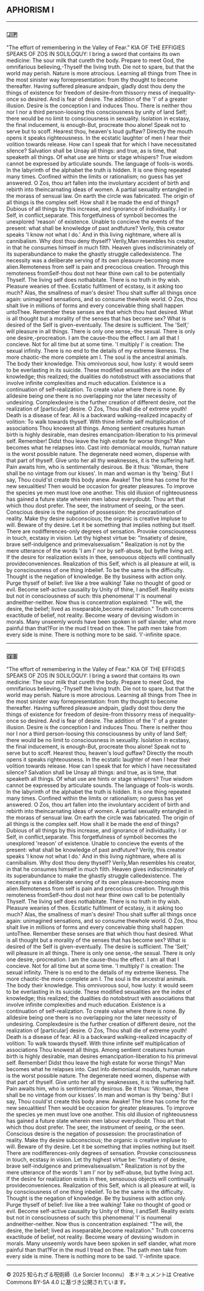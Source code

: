 ## APHORISM I

--- 

### 🇯🇵

"The effort of remembering in the Valley of Fear."
KIA OF THE EFFIGIES SPEAKS OF ZOS IN SOLILOQUY:
I bring a sword that contains its own medicine: The sour milk that cureth the body.
Prepare to meet God, the omnifarious believing,-Thyself the living truth.
Die not to spare, but that the world may perish.
Nature is more atrocious. Learning all things from Thee in the most sinister way forrepresentation: from thy thought to become thereafter. Having suffered pleasure andpain, gladly dost thou deny the things of existence for freedom of desire-from thissorry mess of inequality-once so desired.
And is fear of desire. The addition of the 'I' of a greater illusion.
Desire is the conception I and induces Thou.
There is neither thou nor I nor a third person-loosing this consciousness by unity of Iand Self; there would be no limit to consciousness in sexuality.
Isolation in ecstasy, the final inducement, is enough-But, procreate thou alone!
Speak not to serve but to scoff. Hearest thou, heaven's loud guffaw?
Directly the mouth opens it speaks righteousness.
In the ecstatic laughter of men I hear their volition towards release.
How can I speak that for which I have necessitated silence?
Salvation shall be Unsay all things: and true, as is time, that speaketh all things.
Of what use are hints or stage whispers?
True wisdom cannot be expressed by articulate sounds.
The language of fools-is words.
In the labyrinth of the alphabet the truth is hidden.
It is one thing repeated many times.
Confined within the limits or rationalism; no guess has yet answered.
O Zos, thou art fallen into the involuntary accident of birth and rebirth into theincarnating ideas of women.
A partial sexuality entangled in the morass of sensual law.
On earth the circle was fabricated.
The origin of all things is the complex self. How shall it be made the end of things?
Dubious of all things by this increase, and ignorance of individuality. I or Self, in conflict,separate.
This forgetfulness of symboli becomes the unexplored 'reason' of existence.
Unable to concieve the events of the present: what shall be knowledge of past andfuture? Verily, this creator speaks 'I know not what I do.'
And in this living nightmare, where all is cannibalism. Why dost thou deny thyself? Verily,Man resembles his creator, in that he consumes himself in much filth.
Heaven gives indiscriminately of its superabundance to make the ghastly struggle calledexistence.
The necessity was a deliberate serving of its own pleasure-becoming more alien.Remoteness from self is pain and precocious creation. Through this remoteness fromSelf-thou dost not hear thine own call to be potentially Thyself. The living self does nothabitate.
There is no truth in thy wish. Pleasure wearies of thee.
Ecstatic fulfilment of ecstasy, is it asking too much?
Alas, the smallness of man's desire!
Thou shalt suffer all things once again: unimagined sensations, and so consume thewhole world.
O Zos, thou shalt live in millions of forms and every conceivable thing shall happen untoThee.
Remember these senses are that which thou hast desired.
What is all thought but a morality of the senses that has become sex?
What is desired of the Self is given-eventually.
The desire is sufficient. The 'Self,' will pleasure in all things.
There is only one sense,-the sexual. There is only one desire,-procreation.
I am the cause-thou the effect.
I am all that I concieve. Not for all time but at some time.
'I multiply I' is creation: The sexual infinity.
There is no end to the details of my extreme likeness.
The more chaotic-the more complete am I.
The soul is the ancestral animals. The body their knowledge.
This omnivorous soul, how lusty: it would seem to be everlasting in its suicide.
These modified sexualities are the index of knowledge; this realized; the dualities do notobstruct with associations that involve infinite complexities and much education.
Existence is a continuation of self-realization. To create value where there is none. By alldesire being one there is no overlapping nor the later necessity of undesiring. Complexdesire is the further creation of different desire, not the realization of [particular] desire.
O Zos, Thou shall die of extreme youth! Death is a disease of fear.
All is a backward walking-realized incapacity of volition: To walk towards thyself.
With thine infinite self multiplication of associations Thou knowest all things.
Among sentient creatures human birth is highly desirable, man desires emancipation-liberation to his primeval self.
Remember! Didst thou leave the high estate for worse things?
Man becomes what he relapses into.
Cast into demoniacal moulds, human nature is the worst possible nature.
The degenerate need women, dispense with that part of thyself.
Give unto her all thy weaknesses, it is the suffering half.
Pain awaits him, who is sentimentally desirous.
Be it thus: 'Woman, there shall be no vintage from our kisses'.
In man and woman is thy 'being.' But I say, Thou could'st create this body anew.
Awake! The time has come for the new sexualities!
Then would be occasion for greater pleasures.
To improve the species ye men must love one another.
This old illusion of righteousness has gained a future state wherein men labour everydoubt.
Thou art that which thou dost prefer. The seer, the instrument of seeing, or the seen.
Conscious desire is the negation of possession: the procrastination of reality.
Make thy desire subconscious; the organic is creative impluse to will.
Beware of thy desire. Let it be something that implies nothing but itself. There are nodifferences-only degrees of sensation.
Provoke consciousness in touch, ecstasy in vision.
Let thy highest virtue be: "Insatiety of desire, brave self-indulgence and primevalsexualism."
Realization is not by the mere utterance of the words 'I am I' nor by self-abuse, but bythe living act.
If the desire for realization exists in thee, sensouous objects will continually provideconveniences.
Realization of this Self, which is all pleasure at will, is by consciousness of one thing inbelief. To be the same is the difficulty.
Thought is the negation of knowledge. Be thy business with action only.
Purge thyself of belief: live like a tree walking!
Take no thought of good or evil. Become self-active causality by Unity of thine, I andSelf.
Reality exists but not in consciousness of such: this phenomenal 'I' is noumenal andneither-neither.
Now thus is concentration explained: "The will, the desire, the belief; lived as inseparable,become realization."
Truth concerns exactitude of belief, not reality.
Become weary of devising wisdom in morals.
Many unseemly words have been spoken in self slander, what more painful than that?For in the mud I tread on thee. The path men take from every side is mine.
There is nothing more to be said.
'I'-infinite space.

--- 

### 🇬🇧

"The effort of remembering in the Valley of Fear."
KIA OF THE EFFIGIES SPEAKS OF ZOS IN SOLILOQUY:
I bring a sword that contains its own medicine: The sour milk that cureth the body.
Prepare to meet God, the omnifarious believing,-Thyself the living truth.
Die not to spare, but that the world may perish.
Nature is more atrocious. Learning all things from Thee in the most sinister way forrepresentation: from thy thought to become thereafter. Having suffered pleasure andpain, gladly dost thou deny the things of existence for freedom of desire-from thissorry mess of inequality-once so desired.
And is fear of desire. The addition of the 'I' of a greater illusion.
Desire is the conception I and induces Thou.
There is neither thou nor I nor a third person-loosing this consciousness by unity of Iand Self; there would be no limit to consciousness in sexuality.
Isolation in ecstasy, the final inducement, is enough-But, procreate thou alone!
Speak not to serve but to scoff. Hearest thou, heaven's loud guffaw?
Directly the mouth opens it speaks righteousness.
In the ecstatic laughter of men I hear their volition towards release.
How can I speak that for which I have necessitated silence?
Salvation shall be Unsay all things: and true, as is time, that speaketh all things.
Of what use are hints or stage whispers?
True wisdom cannot be expressed by articulate sounds.
The language of fools-is words.
In the labyrinth of the alphabet the truth is hidden.
It is one thing repeated many times.
Confined within the limits or rationalism; no guess has yet answered.
O Zos, thou art fallen into the involuntary accident of birth and rebirth into theincarnating ideas of women.
A partial sexuality entangled in the morass of sensual law.
On earth the circle was fabricated.
The origin of all things is the complex self. How shall it be made the end of things?
Dubious of all things by this increase, and ignorance of individuality. I or Self, in conflict,separate.
This forgetfulness of symboli becomes the unexplored 'reason' of existence.
Unable to concieve the events of the present: what shall be knowledge of past andfuture? Verily, this creator speaks 'I know not what I do.'
And in this living nightmare, where all is cannibalism. Why dost thou deny thyself? Verily,Man resembles his creator, in that he consumes himself in much filth.
Heaven gives indiscriminately of its superabundance to make the ghastly struggle calledexistence.
The necessity was a deliberate serving of its own pleasure-becoming more alien.Remoteness from self is pain and precocious creation. Through this remoteness fromSelf-thou dost not hear thine own call to be potentially Thyself. The living self does nothabitate.
There is no truth in thy wish. Pleasure wearies of thee.
Ecstatic fulfilment of ecstasy, is it asking too much?
Alas, the smallness of man's desire!
Thou shalt suffer all things once again: unimagined sensations, and so consume thewhole world.
O Zos, thou shalt live in millions of forms and every conceivable thing shall happen untoThee.
Remember these senses are that which thou hast desired.
What is all thought but a morality of the senses that has become sex?
What is desired of the Self is given-eventually.
The desire is sufficient. The 'Self,' will pleasure in all things.
There is only one sense,-the sexual. There is only one desire,-procreation.
I am the cause-thou the effect.
I am all that I concieve. Not for all time but at some time.
'I multiply I' is creation: The sexual infinity.
There is no end to the details of my extreme likeness.
The more chaotic-the more complete am I.
The soul is the ancestral animals. The body their knowledge.
This omnivorous soul, how lusty: it would seem to be everlasting in its suicide.
These modified sexualities are the index of knowledge; this realized; the dualities do notobstruct with associations that involve infinite complexities and much education.
Existence is a continuation of self-realization. To create value where there is none. By alldesire being one there is no overlapping nor the later necessity of undesiring. Complexdesire is the further creation of different desire, not the realization of [particular] desire.
O Zos, Thou shall die of extreme youth! Death is a disease of fear.
All is a backward walking-realized incapacity of volition: To walk towards thyself.
With thine infinite self multiplication of associations Thou knowest all things.
Among sentient creatures human birth is highly desirable, man desires emancipation-liberation to his primeval self.
Remember! Didst thou leave the high estate for worse things?
Man becomes what he relapses into.
Cast into demoniacal moulds, human nature is the worst possible nature.
The degenerate need women, dispense with that part of thyself.
Give unto her all thy weaknesses, it is the suffering half.
Pain awaits him, who is sentimentally desirous.
Be it thus: 'Woman, there shall be no vintage from our kisses'.
In man and woman is thy 'being.' But I say, Thou could'st create this body anew.
Awake! The time has come for the new sexualities!
Then would be occasion for greater pleasures.
To improve the species ye men must love one another.
This old illusion of righteousness has gained a future state wherein men labour everydoubt.
Thou art that which thou dost prefer. The seer, the instrument of seeing, or the seen.
Conscious desire is the negation of possession: the procrastination of reality.
Make thy desire subconscious; the organic is creative impluse to will.
Beware of thy desire. Let it be something that implies nothing but itself. There are nodifferences-only degrees of sensation.
Provoke consciousness in touch, ecstasy in vision.
Let thy highest virtue be: "Insatiety of desire, brave self-indulgence and primevalsexualism."
Realization is not by the mere utterance of the words 'I am I' nor by self-abuse, but bythe living act.
If the desire for realization exists in thee, sensouous objects will continually provideconveniences.
Realization of this Self, which is all pleasure at will, is by consciousness of one thing inbelief. To be the same is the difficulty.
Thought is the negation of knowledge. Be thy business with action only.
Purge thyself of belief: live like a tree walking!
Take no thought of good or evil. Become self-active causality by Unity of thine, I andSelf.
Reality exists but not in consciousness of such: this phenomenal 'I' is noumenal andneither-neither.
Now thus is concentration explained: "The will, the desire, the belief; lived as inseparable,become realization."
Truth concerns exactitude of belief, not reality.
Become weary of devising wisdom in morals.
Many unseemly words have been spoken in self slander, what more painful than that?For in the mud I tread on thee. The path men take from every side is mine.
There is nothing more to be said.
'I'-infinite space.

---

© 2025 知られざる呪術師（Le Sorcier Inconnu）
本ドキュメントは Creative Commons BY-SA 4.0 に基づき公開されています。

